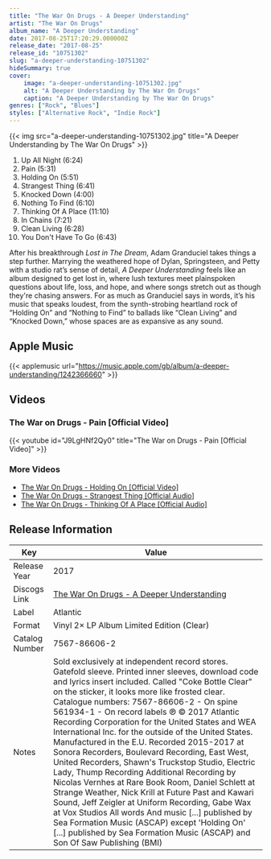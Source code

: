 ```yaml
---
title: "The War On Drugs - A Deeper Understanding"
artist: "The War On Drugs"
album_name: "A Deeper Understanding"
date: 2017-08-25T17:20:29.000000Z
release_date: "2017-08-25"
release_id: "10751302"
slug: "a-deeper-understanding-10751302"
hideSummary: true
cover:
    image: "a-deeper-understanding-10751302.jpg"
    alt: "A Deeper Understanding by The War On Drugs"
    caption: "A Deeper Understanding by The War On Drugs"
genres: ["Rock", "Blues"]
styles: ["Alternative Rock", "Indie Rock"]
---
```


{{< img src="a-deeper-understanding-10751302.jpg" title="A Deeper Understanding by The War On Drugs" >}}

<!-- section break -->

1. Up All Night (6:24)
2. Pain (5:31)
3. Holding On (5:51)
4. Strangest Thing (6:41)
5. Knocked Down (4:00)
6. Nothing To Find (6:10)
7. Thinking Of A Place (11:10)
8. In Chains (7:21)
9. Clean Living (6:28)
10. You Don't Have To Go (6:43)

<!-- section break -->


After his breakthrough <i>Lost in The Dream</i>, Adam Granduciel takes things a step further. Marrying the weathered hope of Dylan, Springsteen, and Petty with a studio rat’s sense of detail, <i>A Deeper Understanding</i> feels like an album designed to get lost in, where lush textures meet plainspoken questions about life, loss, and hope, and where songs stretch out as though they're chasing answers. For as much as Granduciel says in words, it’s his music that speaks loudest, from the synth-strobing heartland rock of “Holding On” and “Nothing to Find” to ballads like “Clean Living” and “Knocked Down,” whose spaces are as expansive as any sound.



## Apple Music
{{< applemusic url="https://music.apple.com/gb/album/a-deeper-understanding/1242366660" >}}





## Videos
### The War on Drugs - Pain [Official Video]
{{< youtube id="J9LgHNf2Qy0" title="The War on Drugs - Pain [Official Video]" >}}<br>

### More Videos

- [The War On Drugs - Holding On [Official Video]](https://www.youtube.com/watch?v=6-oHBkikDBg)
- [The War On Drugs - Strangest Thing [Official Audio]](https://www.youtube.com/watch?v=bvmEYgFsgyg)
- [The War On Drugs - Thinking Of A Place [Official Audio]](https://www.youtube.com/watch?v=TeaDE1magRk)


## Release Information
|  Key           | Value                                                |
| ---------------| ---------------------------------------------------- |
| Release Year   | 2017                                   |
| Discogs Link   | [The War On Drugs - A Deeper Understanding](https://www.discogs.com/release/10751302-The-War-On-Drugs-A-Deeper-Understanding) |
| Label          | Atlantic |
| Format         | Vinyl 2× LP Album Limited Edition (Clear) |
| Catalog Number | 7567-86606-2 |
| Notes | Sold exclusively at independent record stores. Gatefold sleeve. Printed inner sleeves, download code and lyrics insert included.  Called "Coke Bottle Clear" on the sticker, it looks more like frosted clear.  Catalogue numbers: 7567-86606-2 - On spine 561934-1 - On record labels  ℗ © 2017 Atlantic Recording Corporation for the United States and WEA International Inc. for the outside of the United States. Manufactured in the E.U.  Recorded 2015-2017 at Sonora Recorders, Boulevard Recording, East West, United Recorders, Shawn's Truckstop Studio, Electric Lady, Thump Recording  Additional Recording by Nicolas Vernhes at Rare Book Room, Daniel Schlett at Strange Weather, Nick Krill at Future Past and Kawari Sound, Jeff Zeigler at Uniform Recording, Gabe Wax at Vox Studios  All words And music [...] published by Sea Formation Music (ASCAP) except 'Holding On' [...] published by Sea Formation Music (ASCAP) and Son Of Saw Publishing (BMI) |